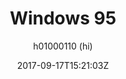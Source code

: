 ---
title: "Windows 95"
github: https://github.com/h01000110/windows-95
demo: https://h01000110.github.io/windows-95/
author: h01000110 (hi)

ssg:
  - Jekyll
cms:
  - No Cms
date: 2017-09-17T15:21:03Z
github_branch: master
stale: true
---